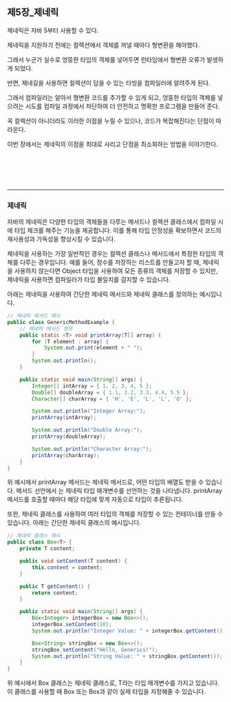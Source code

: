 ## 제5장_제네릭

제네릭은 자바 5부터 사용할 수 있다.

제네릭을 지원하기 전에는 컬렉션에서 객체를 꺼낼 때마다 형변환을 해야했다.

그래서 누군가 실수로 엉뚱한 타입의 객체를 넣어두면 런타임에서 형변환 오류가 발생하게 되었다.

반면, 제네길을 사용하면 컬렉션이 담을 수 있는 타빙을 컴파일러에 알려주게 된다.

그래서 컴파일러는 알아서 형변환 코드를 추가할 수 있게 되고, 엉뚱한 타입의 객체를 넣으려는 시도를 컴파일 과정에서 차단하여 더 안전하고
명확한 프로그램을 만들어 준다.

꼭 컬렉션이 아니더라도 이러한 이점을 누릴 수 있으나, 코드가 복잡해진다는 단점이 따라온다.

이번 장에서는 제네릭의 이점을 최대로 사리고 단점을 최소화하는 방법을 이야기한다. 

<br>
<br>
<br>
<br>


---
### 제네릭

자바의 제네릭은 다양한 타입의 객체들을 다루는 메서드나 컬렉션 클래스에서 컴파일 시에 타입 체크를 해주는 
기능을 제공합니다. 
이를 통해 타입 안정성을 확보하면서 코드의 재사용성과 가독성을 향상시킬 수 있습니다.

제네릭을 사용하는 가장 일반적인 경우는 컬렉션 클래스나 메서드에서 특정한 타입의 객체를 다루는 경우입니다. 
예를 들어, 정수를 저장하는 리스트를 만들고자 할 때, 
제네릭을 사용하지 않는다면 Object 타입을 사용하여 모든 종류의 객체를 저장할 수 있지만, 
제네릭을 사용하면 컴파일러가 타입 불일치를 감지할 수 있습니다.

아래는 제네릭을 사용하여 간단한 제네릭 메서드와 제네릭 클래스를 정의하는 예시입니다.

```java
// 제네릭 메서드 예시
public class GenericMethodExample {
    // 제네릭 메서드 정의
    public static <T> void printArray(T[] array) {
        for (T element : array) {
            System.out.print(element + " ");
        }
        System.out.println();
    }

    public static void main(String[] args) {
        Integer[] intArray = { 1, 2, 3, 4, 5 };
        Double[] doubleArray = { 1.1, 2.2, 3.3, 4.4, 5.5 };
        Character[] charArray = { 'H', 'E', 'L', 'L', 'O' };

        System.out.println("Integer Array:");
        printArray(intArray);

        System.out.println("Double Array:");
        printArray(doubleArray);

        System.out.println("Character Array:");
        printArray(charArray);
    }
}

```

위 예시에서 printArray 메서드는 제네릭 메서드로, 어떤 타입의 배열도 받을 수 있습니다. 
메서드 선언에서 <T>는 제네릭 타입 매개변수를 선언하는 것을 나타냅니다.
printArray 메서드를 호출할 때마다 해당 타입에 맞게 자동으로 타입이 추론됩니다.

또한, 제네릭 클래스를 사용하여 여러 타입의 객체를 저장할 수 있는 컨테이너를 만들 수 있습니다. 
아래는 간단한 제네릭 클래스의 예시입니다.


```java
// 제네릭 클래스 예시
public class Box<T> {
    private T content;

    public void setContent(T content) {
        this.content = content;
    }

    public T getContent() {
        return content;
    }

    public static void main(String[] args) {
        Box<Integer> integerBox = new Box<>();
        integerBox.setContent(10);
        System.out.println("Integer Value: " + integerBox.getContent());

        Box<String> stringBox = new Box<>();
        stringBox.setContent("Hello, Generics!");
        System.out.println("String Value: " + stringBox.getContent());
    }
}

```

위 예시에서 Box 클래스는 제네릭 클래스로, T라는 타입 매개변수를 가지고 있습니다. 
이 클래스를 사용할 때 Box<Integer> 또는 Box<String>과 같이 실제 타입을 지정해줄 수 있습니다.
